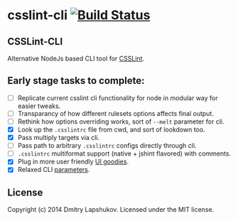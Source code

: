 # csslint-cli [![Build Status](https://secure.travis-ci.org/dmi3y/csslint-cli.png?branch=master)](http://travis-ci.org/dmi3y/csslint-cli)

## CSSLint-CLI

Alternative NodeJs based CLI tool for [CSSLint](https://github.com/CSSLint/csslint).

## Early stage tasks to complete:

- [ ] Replicate current csslint cli functionality for node in modular way for easier tweaks.
- [ ] Transparancy of how different rulesets options affects final output.
- [ ] Rethink how options overriding works, sort of `--melt` parameter for cli.
- [x] Look up the `.csslintrc` file from cwd, and sort of lookdown too.
- [x] Pass multiply targets via cli.
- [ ] Pass path to arbitrary `.csslintrc` configs directly through cli.
- [ ] `.csslintrc` multiformat support (native + jshint flavored) with comments.
- [x] Plug in more user friendly [UI goodies](https://github.com/sindresorhus/chalk).
- [x] Relaxed CLI [parameters](https://github.com/substack/minimist).

## License
Copyright (c) 2014 Dmitry Lapshukov. Licensed under the MIT license.
